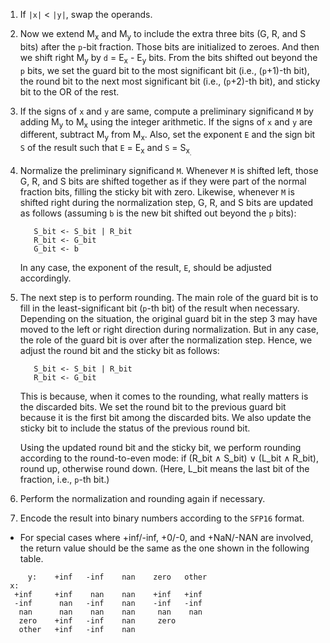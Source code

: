1. If `|x|` < `|y|`, swap the operands.

2. Now we extend M<sub>x</sub> and M<sub>y</sub> to include the extra three bits (G, R, and S bits) after the `p`-bit fraction. Those bits are initialized to zeroes. And then we shift right M<sub>y</sub> by `d` = E<sub>x</sub> - E<sub>y</sub> bits. From the bits shifted out beyond the `p` bits, we set the guard bit to the most significant bit (i.e., (`p`+1)-th bit), the round bit to the next most significant bit (i.e., (`p`+2)-th bit), and sticky bit to the OR of the rest.

3. If the signs of `x` and `y` are same, compute a preliminary significand `M` by adding M<sub>y</sub> to M<sub>x</sub> using the integer arithmetic. If the signs of `x` and `y` are different, subtract M<sub>y</sub> from M<sub>x</sub>. Also, set the exponent `E` and the sign bit `S` of the result such that `E` = E<sub>x</sub> and `S` = S<sub>x<sub>.

4. Normalize the preliminary significand `M`. Whenever `M` is shifted left, those G, R, and S bits are shifted together as if they were part of the normal fraction bits, filling the sticky bit with zero. Likewise, whenever `M` is shifted right during the normalization step, G, R, and S bits are updated as follows (assuming `b` is the new bit shifted out beyond the `p` bits):
   ```
      S_bit <- S_bit | R_bit
      R_bit <- G_bit
      G_bit <- b
   ```
   In any case, the exponent of the result, `E`, should be adjusted accordingly.

5. The next step is to perform rounding. The main role of the guard bit is to fill in the least-significant bit (`p`-th bit) of the result when necessary. Depending on the situation, the original guard bit in the step 3 may have moved to the left or right direction during normalization. But in any case, the role of the guard bit is over after the normalization step. Hence, we adjust the round bit and the sticky bit as follows:
   ```
      S_bit <- S_bit | R_bit
      R_bit <- G_bit
   ```

   This is because, when it comes to the rounding, what really matters is the discarded bits. We set the round bit to the previous guard bit because it is the first bit among the discarded bits. We also update the sticky bit to include the status of the previous round bit.

   Using the updated round bit and the sticky bit, we perform rounding according to the round-to-even mode: if (R_bit &and; S_bit) &or; (L_bit &and; R_bit), round up, otherwise round down. (Here, L_bit means the last bit of the fraction, i.e., `p`-th bit.)

6. Perform the normalization and rounding again if necessary.

7. Encode the result into binary numbers according to the `SFP16` format.
* For special cases where +inf/-inf, +0/-0, and +NaN/-NAN are involved, the return value should be the same as the one shown in the following table.

```
     y:    +inf   -inf    nan    zero   other
 x:     
  +inf     +inf    nan    nan    +inf   +inf
  -inf      nan   -inf    nan    -inf   -inf
   nan      nan    nan    nan     nan    nan
   zero    +inf   -inf    nan     zero
   other   +inf   -inf    nan